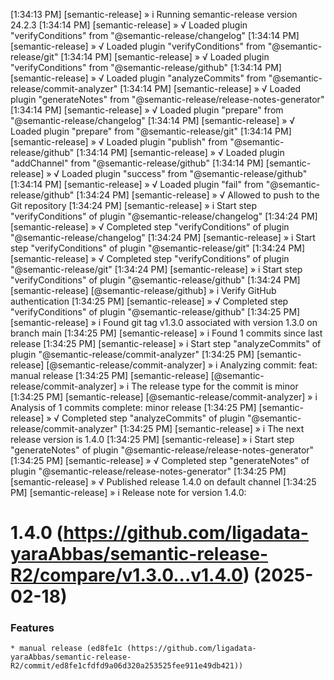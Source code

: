 [1:34:13 PM] [semantic-release] » i  Running semantic-release version 24.2.3
[1:34:14 PM] [semantic-release] » √  Loaded plugin "verifyConditions" from "@semantic-release/changelog"
[1:34:14 PM] [semantic-release] » √  Loaded plugin "verifyConditions" from "@semantic-release/git"
[1:34:14 PM] [semantic-release] » √  Loaded plugin "verifyConditions" from "@semantic-release/github"
[1:34:14 PM] [semantic-release] » √  Loaded plugin "analyzeCommits" from "@semantic-release/commit-analyzer"
[1:34:14 PM] [semantic-release] » √  Loaded plugin "generateNotes" from "@semantic-release/release-notes-generator"
[1:34:14 PM] [semantic-release] » √  Loaded plugin "prepare" from "@semantic-release/changelog"
[1:34:14 PM] [semantic-release] » √  Loaded plugin "prepare" from "@semantic-release/git"
[1:34:14 PM] [semantic-release] » √  Loaded plugin "publish" from "@semantic-release/github"
[1:34:14 PM] [semantic-release] » √  Loaded plugin "addChannel" from "@semantic-release/github"
[1:34:14 PM] [semantic-release] » √  Loaded plugin "success" from "@semantic-release/github"
[1:34:14 PM] [semantic-release] » √  Loaded plugin "fail" from "@semantic-release/github"
[1:34:24 PM] [semantic-release] » √  Allowed to push to the Git repository
[1:34:24 PM] [semantic-release] » i  Start step "verifyConditions" of plugin "@semantic-release/changelog"
[1:34:24 PM] [semantic-release] » √  Completed step "verifyConditions" of plugin "@semantic-release/changelog"
[1:34:24 PM] [semantic-release] » i  Start step "verifyConditions" of plugin "@semantic-release/git"
[1:34:24 PM] [semantic-release] » √  Completed step "verifyConditions" of plugin "@semantic-release/git"
[1:34:24 PM] [semantic-release] » i  Start step "verifyConditions" of plugin "@semantic-release/github"
[1:34:24 PM] [semantic-release] [@semantic-release/github] » i  Verify GitHub authentication
[1:34:25 PM] [semantic-release] » √  Completed step "verifyConditions" of plugin "@semantic-release/github"
[1:34:25 PM] [semantic-release] » i  Found git tag v1.3.0 associated with version 1.3.0 on branch main
[1:34:25 PM] [semantic-release] » i  Found 1 commits since last release
[1:34:25 PM] [semantic-release] » i  Start step "analyzeCommits" of plugin "@semantic-release/commit-analyzer"
[1:34:25 PM] [semantic-release] [@semantic-release/commit-analyzer] » i  Analyzing commit: feat: manual release
[1:34:25 PM] [semantic-release] [@semantic-release/commit-analyzer] » i  The release type for the commit is minor
[1:34:25 PM] [semantic-release] [@semantic-release/commit-analyzer] » i  Analysis of 1 commits complete: minor release
[1:34:25 PM] [semantic-release] » √  Completed step "analyzeCommits" of plugin "@semantic-release/commit-analyzer"
[1:34:25 PM] [semantic-release] » i  The next release version is 1.4.0
[1:34:25 PM] [semantic-release] » i  Start step "generateNotes" of plugin "@semantic-release/release-notes-generator"
[1:34:25 PM] [semantic-release] » √  Completed step "generateNotes" of plugin "@semantic-release/release-notes-generator"
[1:34:25 PM] [semantic-release] » √  Published release 1.4.0 on default channel
[1:34:25 PM] [semantic-release] » i  Release note for version 1.4.0:
# 1.4.0 (https://github.com/ligadata-yaraAbbas/semantic-release-R2/compare/v1.3.0...v1.4.0) (2025-02-18)

### Features

    * manual release (ed8fe1c (https://github.com/ligadata-yaraAbbas/semantic-release-R2/commit/ed8fe1cfdfd9a06d320a253525fee911e49db421))

